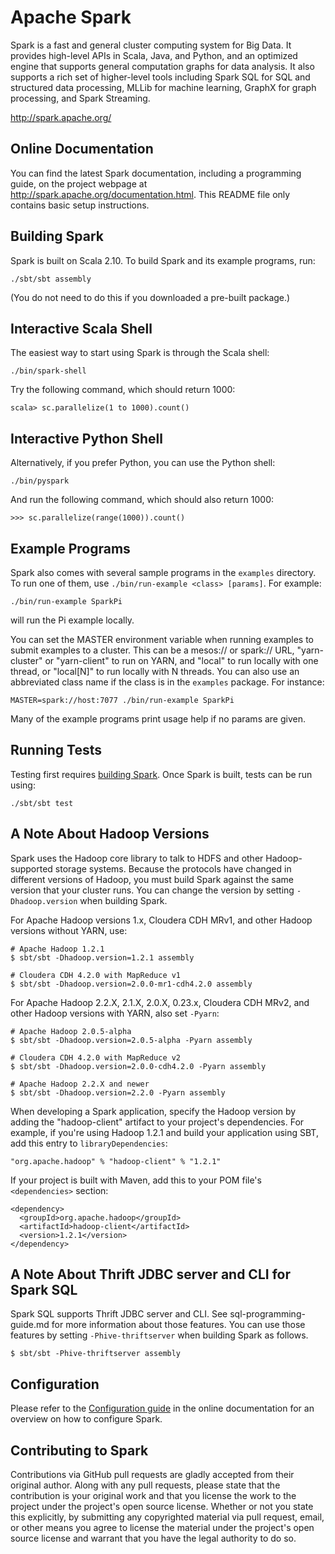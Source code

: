 # Apache Spark

Spark is a fast and general cluster computing system for Big Data. It provides
high-level APIs in Scala, Java, and Python, and an optimized engine that
supports general computation graphs for data analysis. It also supports a
rich set of higher-level tools including Spark SQL for SQL and structured
data processing, MLLib for machine learning, GraphX for graph processing,
and Spark Streaming.

<http://spark.apache.org/>


## Online Documentation

You can find the latest Spark documentation, including a programming
guide, on the project webpage at <http://spark.apache.org/documentation.html>.
This README file only contains basic setup instructions.

## Building Spark

Spark is built on Scala 2.10. To build Spark and its example programs, run:

    ./sbt/sbt assembly

(You do not need to do this if you downloaded a pre-built package.)

## Interactive Scala Shell

The easiest way to start using Spark is through the Scala shell:

    ./bin/spark-shell

Try the following command, which should return 1000:

    scala> sc.parallelize(1 to 1000).count()

## Interactive Python Shell

Alternatively, if you prefer Python, you can use the Python shell:

    ./bin/pyspark
    
And run the following command, which should also return 1000:

    >>> sc.parallelize(range(1000)).count()

## Example Programs

Spark also comes with several sample programs in the `examples` directory.
To run one of them, use `./bin/run-example <class> [params]`. For example:

    ./bin/run-example SparkPi

will run the Pi example locally.

You can set the MASTER environment variable when running examples to submit
examples to a cluster. This can be a mesos:// or spark:// URL, 
"yarn-cluster" or "yarn-client" to run on YARN, and "local" to run 
locally with one thread, or "local[N]" to run locally with N threads. You 
can also use an abbreviated class name if the class is in the `examples`
package. For instance:

    MASTER=spark://host:7077 ./bin/run-example SparkPi

Many of the example programs print usage help if no params are given.

## Running Tests

Testing first requires [building Spark](#building-spark). Once Spark is built, tests
can be run using:

    ./sbt/sbt test

## A Note About Hadoop Versions

Spark uses the Hadoop core library to talk to HDFS and other Hadoop-supported
storage systems. Because the protocols have changed in different versions of
Hadoop, you must build Spark against the same version that your cluster runs.
You can change the version by setting `-Dhadoop.version` when building Spark.

For Apache Hadoop versions 1.x, Cloudera CDH MRv1, and other Hadoop
versions without YARN, use:

    # Apache Hadoop 1.2.1
    $ sbt/sbt -Dhadoop.version=1.2.1 assembly

    # Cloudera CDH 4.2.0 with MapReduce v1
    $ sbt/sbt -Dhadoop.version=2.0.0-mr1-cdh4.2.0 assembly

For Apache Hadoop 2.2.X, 2.1.X, 2.0.X, 0.23.x, Cloudera CDH MRv2, and other Hadoop versions
with YARN, also set `-Pyarn`:

    # Apache Hadoop 2.0.5-alpha
    $ sbt/sbt -Dhadoop.version=2.0.5-alpha -Pyarn assembly

    # Cloudera CDH 4.2.0 with MapReduce v2
    $ sbt/sbt -Dhadoop.version=2.0.0-cdh4.2.0 -Pyarn assembly

    # Apache Hadoop 2.2.X and newer
    $ sbt/sbt -Dhadoop.version=2.2.0 -Pyarn assembly

When developing a Spark application, specify the Hadoop version by adding the
"hadoop-client" artifact to your project's dependencies. For example, if you're
using Hadoop 1.2.1 and build your application using SBT, add this entry to
`libraryDependencies`:

    "org.apache.hadoop" % "hadoop-client" % "1.2.1"

If your project is built with Maven, add this to your POM file's `<dependencies>` section:

    <dependency>
      <groupId>org.apache.hadoop</groupId>
      <artifactId>hadoop-client</artifactId>
      <version>1.2.1</version>
    </dependency>


## A Note About Thrift JDBC server and CLI for Spark SQL

Spark SQL supports Thrift JDBC server and CLI.
See sql-programming-guide.md for more information about those features.
You can use those features by setting `-Phive-thriftserver` when building Spark as follows.

    $ sbt/sbt -Phive-thriftserver assembly


## Configuration

Please refer to the [Configuration guide](http://spark.apache.org/docs/latest/configuration.html)
in the online documentation for an overview on how to configure Spark.


## Contributing to Spark

Contributions via GitHub pull requests are gladly accepted from their original
author. Along with any pull requests, please state that the contribution is
your original work and that you license the work to the project under the
project's open source license. Whether or not you state this explicitly, by
submitting any copyrighted material via pull request, email, or other means
you agree to license the material under the project's open source license and
warrant that you have the legal authority to do so.

